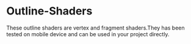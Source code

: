 # Outline-Shaders
These outline shaders are vertex and fragment shaders.They has been tested on mobile device and can be used in your project directly.
